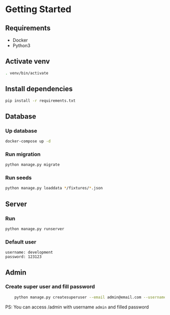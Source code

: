 # Getting Started

## Requirements

- Docker
- Python3

## Activate venv

```sh
. venv/bin/activate 
```

## Install dependencies

```sh
pip install -r requirements.txt
```

## Database

### Up database

```sh
docker-compose up -d
```

### Run migration

```sh
python manage.py migrate
```

### Run seeds

```sh
python manage.py loaddata */fixtures/*.json
```

## Server

### Run

```sh
python manage.py runserver
```

### Default user

```
username: development
password: 123123
```

## Admin

### Create super user and fill password

```sh
    python manage.py createsuperuser --email admin@email.com --username admin
```

PS: You can access /admin with username `admin` and filled password
